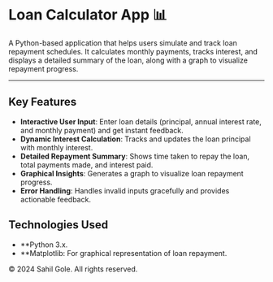 # Loan Calculator App 📊

A Python-based application that helps users simulate and track loan repayment schedules. It calculates monthly payments, tracks interest, and displays a detailed summary of the loan, along with a graph to visualize repayment progress.

---

## Key Features
- **Interactive User Input**: Enter loan details (principal, annual interest rate, and monthly payment) and get instant feedback.
- **Dynamic Interest Calculation**: Tracks and updates the loan principal with monthly interest.
- **Detailed Repayment Summary**: Shows time taken to repay the loan, total payments made, and interest paid.
- **Graphical Insights**: Generates a graph to visualize loan repayment progress.
- **Error Handling**: Handles invalid inputs gracefully and provides actionable feedback.

## Technologies Used
- **Python 3.x.
- **Matplotlib: For graphical representation of loan repayment.

© 2024 Sahil Gole. All rights reserved.


